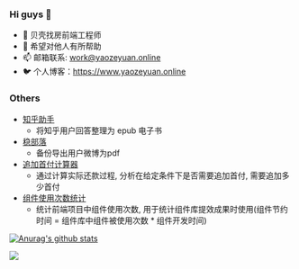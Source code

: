 ### Hi guys 👋

- 🔭 贝壳找房前端工程师
- 🌱 希望对他人有所帮助
- 📫 邮箱联系: work@yaozeyuan.online
- 🐦 个人博客：https://www.yaozeyuan.online

### Others

- [知乎助手](https://www.yaozeyuan.online/zhihuhelp/)
  - 将知乎用户回答整理为 epub 电子书
- [稳部落](https://www.yaozeyuan.online/stablog/)
  -  备份导出用户微博为pdf
- [追加首付计算器](http://www.yaozeyuan.online/additional_down_payment_calculator/)
  -  通过计算实际还款过程, 分析在给定条件下是否需要追加首付, 需要追加多少首付 
- [组件使用次数统计](https://github.com/YaoZeyuan/parse_component_by_babel)
  -  统计前端项目中组件使用次数, 用于统计组件库提效成果时使用(组件节约时间 = 组件库中组件被使用次数 * 组件开发时间) 

[![Anurag's github stats](https://github-readme-stats.vercel.app/api?username=yaozeyuan&theme=dracula&hide=commits)](https://github.com/anuraghazra/github-readme-stats)

<img src="https://visitor-badge.glitch.me/badge?page_id=yaozeyuan" />
